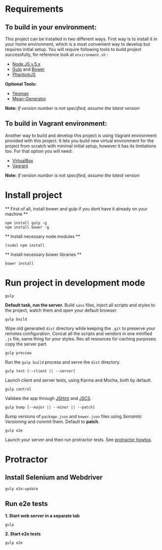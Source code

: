 
# Requirements

## To build in your environment:

This project can be installed in two different ways. First way is to install it in your
home environment, which is a most convenient way to develop but requires initial setup.
You will require following tools to build project successfully, for reference look at ```environment.sh``` :

- [Node.JS v.5.x](https://nodejs.org/en/)
- [Gulp](http://gulpjs.com/) and [Bower](http://bower.io/)
- [PhantomJS](http://phantomjs.org/)

**Optional Tools:**

- [Yeoman](http://yeoman.io/)
- [Mean-Generator](https://github.com/camomiles/mean-generator)

**Note:**
*If version number is not specified, assume the latest version*

## To build in Vagrant environment:

Another way to build and develop this project is using Vagrant environment provided with
this project. It lets you build new virtual environment for the project from scratch with
minimal initial setup, however it has its limitations too. For that option you will need:

- [VirtualBox](https://www.virtualbox.org/)
- [Vagrant](https://www.vagrantup.com/)


**Note:** 
*If version number is not specified, assume the latest version*


# Install project

** First of all, install bower and gulp if you dont have it already on your machine **

    npm install gulp -g 
    npm install bower -g
    
** Install necessary node modules **

    [sudo] npm install

** Install necessary bower libraries **

    bower install

# Run project in development mode

    gulp

**Default task, run the server.** Build `sass` files, inject all scripts and styles to the project, watch them and open your default browser.

    gulp build

Wipe old generated `dist` directory while keeping the `.git` to preserve your remotes configuration. Concat all the scripts and vendors in one minified `.js` file, same thing for your styles. Rev all resources for caching purposes; copy the server part.

    gulp preview

Run the `gulp build` process and serve the `dist` directory.

    gulp test [--client || --server]

Launch client and server tests, using Karma and Mocha, both by default.

    gulp control

Validate the app through [JSHint](http://jshint.com/) and [JSCS](http://jscs.info/).

    gulp bump [--major || --minor || --patch]

Bump versions of `package.json` and `bower.json` files using *Semantic Versioning* and commit them. Default to **patch**.

    gulp e2e

Launch your server and then run protractor tests. See [protractor howtos](https://github.com/42Zavattas/generator-bangular#protractor).


# Protractor

## Install Selenium and Webdriver ##

    gulp e2e:update

## Run e2e tests ##

**1. Start web server in a separate tab**
	
	gulp

**2. Start e2e tests**

	gulp e2e

